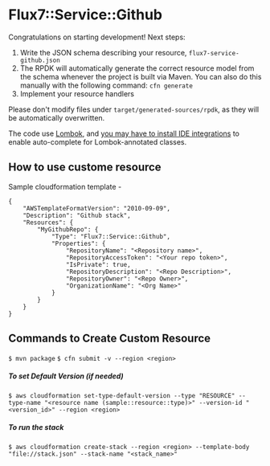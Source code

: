 # Flux7::Service::Github

Congratulations on starting development! Next steps:

1. Write the JSON schema describing your resource, `flux7-service-github.json`
2. The RPDK will automatically generate the correct resource model from the
   schema whenever the project is built via Maven. You can also do this manually
   with the following command: `cfn generate`
3. Implement your resource handlers


Please don't modify files under `target/generated-sources/rpdk`, as they will be
automatically overwritten.

The code use [Lombok](https://projectlombok.org/), and [you may have to install
IDE integrations](https://projectlombok.org/) to enable auto-complete for
Lombok-annotated classes.

## How to use custome resource
Sample cloudformation template -
```
{
    "AWSTemplateFormatVersion": "2010-09-09",
    "Description": "Github stack",
    "Resources": {
        "MyGithubRepo": {
            "Type": "Flux7::Service::Github",
            "Properties": {
                "RepositoryName": "<Repository name>",
                "RepositoryAccessToken": "<Your repo token>",
                "IsPrivate": true,
                "RepositoryDescription": "<Repo Description>",
                "RepositoryOwner": "<Repo Owner>",
                "OrganizationName": "<Org Name>"
            }
        }
    }
}
```
## Commands to Create Custom Resource

`$ mvn package`
`$ cfn submit -v --region <region>`
##### To set Default Version (if needed)
`$ aws cloudformation set-type-default-version --type "RESOURCE" --type-name "<resource name (sample::resource::type)>" --version-id "<version_id>" --region <region>`
##### To run the stack
`$ aws cloudformation create-stack --region <region> --template-body "file://stack.json" --stack-name "<stack_name>"`
